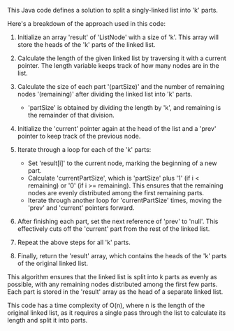 ​This Java code defines a solution to split a singly-linked list into 'k' parts. 

Here's a breakdown of the approach used in this code:

1. Initialize an array 'result' of 'ListNode' with a size of 'k'. This array will store the heads of the 'k' parts of the linked list.

2. Calculate the length of the given linked list by traversing it with a current pointer. The length variable keeps track of how many nodes are in the list.

3. Calculate the size of each part '(partSize)' and the number of remaining nodes '(remaining)' after dividing the linked list into 'k' parts.
   - 'partSize' is obtained by dividing the length by 'k', and remaining is the remainder of that division.

4. Initialize the 'current' pointer again at the head of the list and a 'prev' pointer to keep track of the previous node.

5. Iterate through a loop for each of the 'k' parts:
   - Set 'result[i]' to the current node, marking the beginning of a new part.
   - Calculate 'currentPartSize', which is 'partSize' plus '1' (if i < remaining) or '0' (if i >= remaining). This ensures that the remaining nodes are evenly 
     distributed among the first remaining parts.
   - Iterate through another loop for 'currentPartSize' times, moving the 'prev' and 'current' pointers forward.

6. After finishing each part, set the next reference of 'prev' to 'null'. This effectively cuts off the 'current' part from the rest of the linked list.

7. Repeat the above steps for all 'k' parts.

8. Finally, return the 'result' array, which contains the heads of the 'k' parts of the original linked list.


This algorithm ensures that the linked list is split into k parts as evenly as possible, with any remaining nodes distributed among the first few parts. Each part 
is stored in the 'result' array as the head of a separate linked list.

This code has a time complexity of O(n), where n is the length of the original linked list, as it requires a single pass through the list to calculate its length 
and split it into parts.
